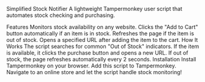 Simplified Stock Notifier
A lightweight Tampermonkey user script that automates stock checking and purchasing.

Features
Monitors stock availability on any website.
Clicks the "Add to Cart" button automatically if an item is in stock.
Refreshes the page if the item is out of stock.
Opens a specified URL after adding the item to the cart.
How It Works
The script searches for common "Out of Stock" indicators.
If the item is available, it clicks the purchase button and opens a new URL.
If out of stock, the page refreshes automatically every 2 seconds.
Installation
Install Tampermonkey on your browser.
Add this script to Tampermonkey.
Navigate to an online store and let the script handle stock monitoring!


